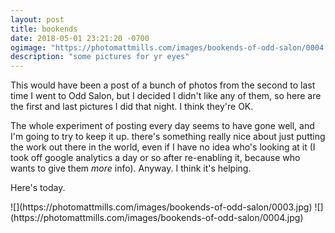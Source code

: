 ```yaml
---
layout: post
title: bookends
date: 2018-05-01 23:21:20 -0700
ogimage: "https://photomattmills.com/images/bookends-of-odd-salon/0004.jpg"
description: "some pictures for yr eyes"
---
```


This would have been a post of a bunch of photos from the second to last time I went to Odd Salon, but I decided I didn't like any of them, so here are the first and last pictures I did that night. I think they're OK. 

The whole experiment of posting every day seems to have gone well, and I'm going to try to keep it up. there's something really nice about just putting the work out there in the world, even if I have no idea who's looking at it (I took off google analytics a day or so after re-enabling it, because who wants to give them _more_ info). Anyway. I think it's helping. 

Here's today. 

<span style="display:block;" class="center">
  ![](https://photomattmills.com/images/bookends-of-odd-salon/0003.jpg)
<span class="caption"></span>
![](https://photomattmills.com/images/bookends-of-odd-salon/0004.jpg)
<span class="caption"></span>
</span>
